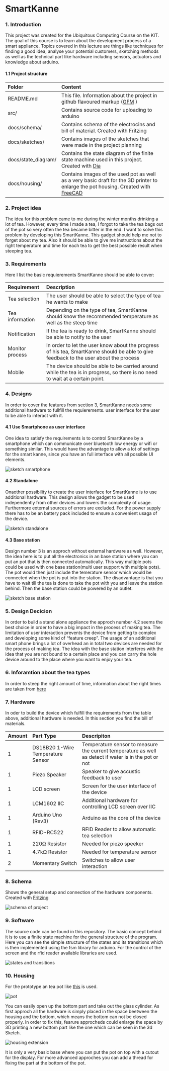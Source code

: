 # SmartKanne

### 1. Introduction
This project was created for the Ubiquitous Computing Course on the KIT. The goal of this course is to learn about the development process of a smart appliance. Topics covered in this lecture are things like techniques for finding a good idea, analyse your potential customers, sketching methods as well as the technical part like hardware including sensors, actuators and knowledge about arduino.

#### 1.1 Project structure
| Folder    |     Content |
|:--------|:-------------------- |
| README.md | This file. Information about the project in github flavoured markup ([GFM](https://github.github.com/gfm/) )|
| src/ | Contains source code for uploading to arduino|
| docs/schema/ | Contains schema of the electrocins and bill of material. Created with [Fritzing](http://fritzing.org/home/) |
| docs/sketches/ |Contains images of the sketches that were made in the project planning |
|docs/state_diagram/| Contains the state diagram of the finite state machine used in this project. Created with [Dia](https://wiki.gnome.org/Apps/Dia) 
| docs/housing/ | Contains images of the used pot as well as a very basic draft for the 3D printer to enlarge the pot housing. Created with [FreeCAD](https://www.freecadweb.org/?lang=de) |

### 2. Project idea
The idea for this problem came to me during the winter months drinking a lot of tea. However, every time I made a tea,  I forgot to take the tea bags  out of the pot so very often the tea became bitter in the end.
I want to solve this problem by developing this SmartKanne. This gadget should help me not to forget about my tea. Also it should be able to give me instructions about the right temperature and time for each tea to get the best possible result when steeping tea.

### 3. Requirements
Here I list the basic requierements SmartKanne should be able to cover:

| Requirement    |     Description |
|:--------|:-------------------- |
|Tea selection|The user should be able to select the type of tea he wants to make|
|Tea information|Depending on the type of tea, SmartKanne should know the recommended temperature as well as the steep time |
|Notification|If the tea is ready to drink, SmartKanne should be able to notify to the user |
|Monitor process|In order to let the user know about the progress of his tea, SmartKanne should be able to give feedback to the user about the process|
|Mobile|The device should be able to be carried around while the tea is in progress, so there is no need to wait at a certain point.|


### 4. Designs
In order to cover the features from section 3, SmartKanne needs some additional hardware to fullfill the requierements. user interface for the user to be able to interact with it.

#### 4.1 Use Smartphone as user interface
One idea to satisfy the requirements is to control SmartKanne by a smartphone which can communicate over bluetooth low energy or  wifi or something similar. This would have the advantage to allow a lot of settings for the smart kanne, since you have an full interface with all possible UI elements.

![sketch smartphone][sketch1]


#### 4.2 Standalone
Onaother possibility to create the user interface for SmartKanne is to use additional hardware. This design allows the gadget to be used independently from other devices and lowers the complexity of usage. Furthermore external sources of errors are excluded. For the power supply there has to be an battery pack included to ensure a convenient usaga of the device.

![sketch standalone][sketch2]

#### 4.3 Base station
Design number 3 is an approch without external hardware as well. However, the idea here is to put all the electronics in an base station where you can put an pot that is then connected automatically. This way multiple pots could be used with one base station(multi user support with multiple pots). The pot would then just include the temerature sensor which would be connected when the pot is put into the station. The disadvantage is that you have to wait till the tea is done to take the pot with you and leave the station behind. Then the base station could be powered by an outlet. 

![sketch base station][sketch3]

### 5. Design Decicion 
In order to build a stand alone appliance the approch number 4.2 seems the best choice in order to have a big impact in the process of making tea. The limitation of user interaction prevents the device from getting to complex and developing some kind of “feature creep”. 
The usage of an additional smart phone brings a lot of overhead an in total two devices are needed for the process of making tea. The idea with the base station interferes with the idea that you are not bound to a certain place and you can carry the hole device around to the place where you want to enjoy your tea.

### 6. Inforamtion about the tea types
In order to steep the right  amount of time, information about the right times are taken from 
[here](https://www.lebensmittellexikon.de/t0002940.php#0) 
### 7. Hardware
In oder to build the device which fulfill the requirements from the table above, additional hardware is needed. In this section you find the bill of materials.

| Amount   |      Part Type      |  Descripiton |
|----------|:---------------------|:------| 
|1| DS18B20 1-Wire Temperature Sensor|Temperature sensor to measure the current temperature as well as detect if water is in the pot or not|
|1|Piezo Speaker|Speaker to give accustic feedback to user|
|1|LCD screen|Screen for the user interface of the device|
|1|LCM1602 IIC|Additional hardware for controlling LCD screen over IIC|
|1|Arduino Uno (Rev3)|Arduino as the core of the device|
|1|RFID-RC522|RFID Reader to allow automatic tea selection|
|1|220Ω Resistor|Needed for piezo speeker|
|1|4.7kΩ Resistor|Needed for temperature sensor|
|2|Momentary Switch|Switches to allow user interaction|

### 8. Schema
Shows the general setup and connection of the hardware components.  Created with [Fritzing](http://fritzing.org/home/)

![schema of project][schema]


### 9. Software
The source code can be found in this repository. The basic concept behind it is to use a finite state machine for the general structure of the program. Here you can see the simple structure of the states and its transitions which is then implemented using the fsm library for arduino. For the control of the screen and the rfid reader available libraries are used. 

![states and transitions][states]

### 10. Housing
For the prototype an tea pot like [this](https://www.amazon.de/Emsa-504232-Isolierkanne-Verschluss-Transluzent/dp/B002BWOOYS?th=1)  is used. 

![pot][pot]

You can easily open up the bottom part and take out the glass cylinder. As first approch all the hardware is simply placed in the space beetween the housing and the bottom, which means the bottom can not be closed properly. In order to fix this, fearure approcheds could enlarge the space by 3D printing a new bottom part like the one which can be seen in the 3d Sketch.

![housing extension][pot extension]

 It is only a very basic base where you can put the pot on top with a cutout for the display. For more advanced approches you can add a thread for fixing the part at the bottom of the pot.

[sketch1]: docs/sketches/icon48.png "Sketch from SmartKanne with Smartphone"
[sketch2]: docs/sketches/icon2.png "Sketch from SmartKanne Standalone"
[sketch3]: docs/sketches/icon3.png "Sketch from SmartKanne with base station"
[schema]: docs/schema/SmartKanne_0.1_bb.png "Schema from SmartKanne"
[pot]: docs/housing/kanne.png "Image of pot used for project" 
[pot extension]: docs/housing/base.svg "Image of pot extension" 
[states]: docs/state_diagram/states.jpeg "State diagram" 
